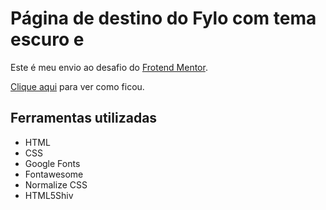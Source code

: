 # Página de destino do Fylo com tema escuro e
Este é meu envio ao desafio do [Frotend Mentor](https://www.frontendmentor.io/profile/EdivandroLima).

[Clique aqui](https://fem-landing-page-do-tema-escuro-fylo.now.sh/) para ver como ficou.

## Ferramentas utilizadas
- HTML
- CSS
- Google Fonts
- Fontawesome
- Normalize CSS
- HTML5Shiv 